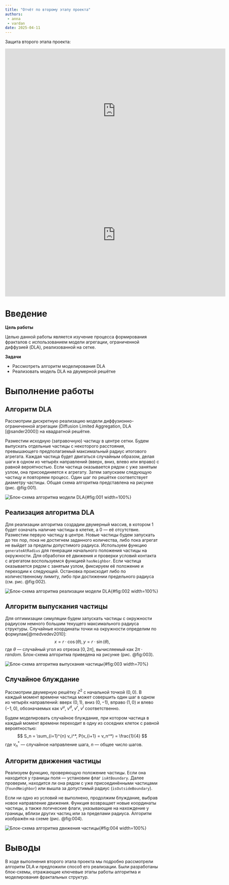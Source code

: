 ```yaml
---
title: "Отчёт по второму этапу проекта"
authors:
 - anna
 - vardan
date: 2025-04-11
---
```


Защита второго этапа проекта:

<iframe width="720" height="405" src="https://rutube.ru/play/embed/d2df0de5ff6dd11545bcb309a66483d4" frameBorder="0" allow="clipboard-write; autoplay" webkitAllowFullScreen mozallowfullscreen allowFullScreen></iframe>

<!--more-->

<iframe width="720" height="405" src="https://plvideo.ru/watch?v=bYsc3mvq8Rki" frameBorder="0" allow="clipboard-write; autoplay" webkitAllowFullScreen mozallowfullscreen allowFullScreen></iframe>

# Введение

**Цель работы**

Целью данной работы является изучение процесса формирования фракталов с использованием модели агрегации, ограниченной диффузией (DLA), реализованной на сетке.

**Задачи**

- Рассмотреть алгоритм моделирования DLA  
- Реализовать модель DLA на двумерной решётке  

# Выполнение работы

## Алгоритм DLA

Рассмотрим дискретную реализацию модели диффузионно-ограниченной агрегации (Diffusion Limited Aggregation, DLA [@sander2000]) на квадратной решётке.

Разместим исходную (затравочную) частицу в центре сетки. Будем выпускать отдельные частицы с некоторого расстояния, превышающего предполагаемый максимальный радиус итогового агрегата. Каждая частица будет двигаться случайным образом, делая шаги в одном из четырёх направлений (вверх, вниз, влево или вправо) с равной вероятностью. Если частица оказывается рядом с уже занятым узлом, она присоединяется к агрегату. Затем запускаем следующую частицу и повторяем процесс. Один шаг по решётке соответствует диаметру частицы. Общая схема алгоритма представлена на рисунке (рис. @fig:001).

![Блок-схема алгоритма модели DLA](image/DLA.jpg){#fig:001 width=100%}

## Реализация алгоритма DLA

Для реализации алгоритма создадим двумерный массив, в котором 1 будет означать наличие частицы в клетке, а 0 — её отсутствие. Разместим первую частицу в центре. Новые частицы будем запускать до тех пор, пока не достигнем заданного количества, либо пока агрегат не выйдет за пределы допустимого радиуса. Используем функцию `generateAtRadius` для генерации начального положения частицы на окружности. Для обработки её движения и проверки условий контакта с агрегатом воспользуемся функцией `hasNeighbor`. Если частица оказывается рядом с занятым узлом, фиксируем её положение и переходим к следующей. Остановка происходит либо по количественному лимиту, либо при достижении предельного радиуса (см. рис. @fig:002).

![Блок-схема алгоритма реализации модели DLA](image/algorithm.jpg){#fig:002 width=100%}

## Алгоритм выпускания частицы

Для оптимизации симуляции будем запускать частицы с окружности радиусом немного большим текущего максимального радиуса структуры. Случайные координаты точки на окружности определим по формулам[@medvedev2010]:
$$
x = r \cdot \cos(\theta),
y = r \cdot \sin(\theta),
$$
где $\theta$ — случайный угол из отрезка $[0, 2\pi]$, вычисляемый как $2\pi \cdot random$. Блок-схема алгоритма приведена на рисунке (рис. @fig:003).

![Блок-схема алгоритма выпускания частицы](image/generateAtRadius.jpg){#fig:003 width=70%}

## Случайное блуждание

Рассмотрим двумерную решётку $Z^2$ с начальной точкой $(0, 0)$. В каждый момент времени частица может совершить один шаг в одном из четырёх направлений: вверх $(0, 1)$, вниз $(0, -1)$, вправо $(1, 0)$ и влево $(-1, 0)$, обозначаемых как $v^u$, $v^d$, $v^r$, $v^l$ соответственно.

Будем моделировать случайное блуждание, при котором частица в каждый момент времени переходит в одну из соседних клеток с равной вероятностью:
$$
S_n = \sum_{i=1}^{n} v_i^*,
P(v_{i+1} = v_n^*) = \frac{1}{4}
$$
где $v_n^*$ — случайное направление шага, $n$ — общее число шагов.

## Алгоритм движения частицы

Реализуем функцию, проверяющую положение частицы. Если она находится у границы поля — установим флаг `isAtBoundary`. Далее проверим, находится ли она рядом с уже присоединёнными частицами (`foundNeighbor`) или вышла за допустимый радиус (`isOutsideBoundary`).

Если ни одно из условий не выполнено, продолжим блуждание, выбрав новое направление движения. Функция возвращает новые координаты частицы, а также логические флаги, указывающие на нахождение у границы, вблизи других частиц или за пределами радиуса. Алгоритм изображён на схеме (рис. @fig:004).

![Блок-схема алгоритма движения частицы](image/hasNeighbor.jpg){#fig:004 width=100%}

# Выводы

В ходе выполнения второго этапа проекта мы подробно рассмотрели алгоритм DLA и предложили способ его реализации. Были разработаны блок-схемы, отражающие ключевые этапы работы алгоритма и моделирования фрактальных структур.
